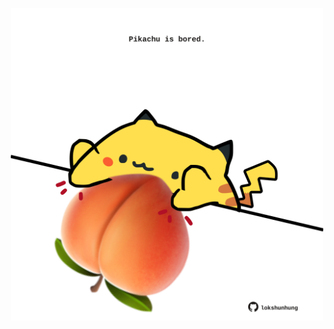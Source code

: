 <!-- built at 19/08/2025, 21:00:31 UTC -->
<p align="center">
  <img width="500" height="500" src="./ReadmeImage.svg">
</p>
